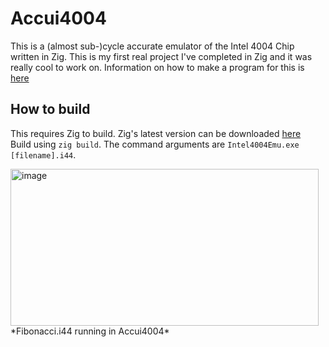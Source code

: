 # Accui4004
This is a (almost sub-)cycle accurate emulator of the Intel 4004 Chip written in Zig. This is my first real project I've completed in Zig and it was really cool to work on. Information on how to make a program for this is [here](docs/1_Getting-Started.md)

## How to build
This requires Zig to build. Zig's latest version can be downloaded [here](https://ziglang.org/download)  
Build using `zig build`. The command arguments are `Intel4004Emu.exe [filename].i44`. 

<img width="493" height="251" alt="image" src="https://github.com/user-attachments/assets/e2568228-c217-4d55-b19a-2ebdbbb2f970" />
*Fibonacci.i44 running in Accui4004*
